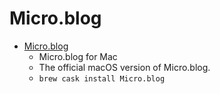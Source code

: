 # Micro.blog
- [Micro.blog](https://help.micro.blog/2017/mac-version/)
  -  Micro.blog for Mac
  - The official macOS version of Micro.blog.
  - `brew cask install Micro.blog`
